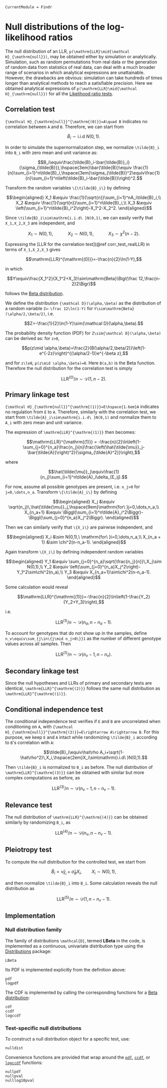 ```@meta
CurrentModule = Findr
```

# Null distributions of the log-likelihood ratios

The null distribution of an LLR, ``p(\mathrm{LLR}\mid{\mathcal H}_{\mathrm{null}})``, may be obtained either by simulation or analytically. Simulation, such as random permutations from real data or the generation of random data from statistics of real data, can deal with a much broader range of scenarios in which analytical expressions are unattainable. However, the drawbacks are obvious: simulation can take hundreds of times longer than analytical methods to reach a satisfiable precision. Here we obtained analytical expressions of ``p(\mathrm{LLR}\mid{\mathcal H}_{\mathrm{null}})`` for all the [Likelihood ratio tests](@ref).

## Correlation test

``{\mathcal H}_{\mathrm{null}}^{\mathrm{(0)}}=A\quad B`` indicates no correlation between ``A`` and ``B``. Therefore, we can start from

```math
\tilde{B}_i\sim\mathrm{i.i.d\ }N(0,1).
``` 

In order to simulate the supernormalization step, we normalize ``\tilde{B}_i`` into ``B_i`` with zero mean and unit variance as:

```math
B_i\equiv\frac{\tilde{B}_i-\bar{\tilde{B}}_i}{\sigma_{\tilde{B}}},\hspace{3em}\bar{\tilde{B}}\equiv \frac{1}{n}\sum_{i=1}^n\tilde{B}_i,\hspace{3em}\sigma_{\tilde{B}}^2\equiv\frac{1}{n}\sum_{i=1}^n\left(\tilde{B}_i-\bar{\tilde{B}}\right)^2.
```

Transform the random variables ``\{\tilde{B}_i\}`` by defining  
```math
\begin{aligned}
    X_1 &\equiv \frac{1}{\sqrt{n}}\sum_{i=1}^nA_i\tilde{B}_i,\\
    X_2 &\equiv \frac{1}{\sqrt{n}}\sum_{i=1}^n\tilde{B}_i,\\
    X_3 &\equiv \left(\sum_{i=1}^n\tilde{B}_i^2\right)-X_1^2-X_2^2.
\end{aligned}
``` 

Since ``\tilde{B}_i\sim\mathrm{i.i.d\ }N(0,1)``, we can easily verify that ``X_1,X_2,X_3`` are independent, and  

```math
X_1\sim N(0,1),\hspace{3em}X_2\sim N(0,1),\hspace{3em}X_3\sim\chi^2(n-2).
```

Expressing the [LLR for the correlation test](@ref corr_test_realLLR) in terms of ``X_1,X_2,X_3`` gives  

```math
\mathrm{LLR}^{\mathrm{(0)}}=-\frac{n}{2}\ln(1-Y),
``` 

in which

```math
Y\equiv\frac{X_1^2}{X_1^2+X_3}\sim\mathrm{Beta}\Bigl(\frac 12,\frac{n-2}2\Bigr)
```

follows the [Beta distribution](https://en.wikipedia.org/wiki/Beta_distribution).

We define the distribution ``{\mathcal D}(\alpha,\beta)`` as the distribution of a random variable ``Z=-\frac 12\ln(1-Y)`` for ``Y\sim\mathrm{Beta}(\alpha/2,\beta/2)``, i.e.  

```math
Z=-\frac{1}{2}\ln(1-Y)\sim{\mathcal D}(\alpha,\beta).
``` 

The probability density function (PDF) for ``Z\sim{\mathcal D}(\alpha,\beta)`` can be derived as: for ``z>0``, 

```math
p(z\mid \alpha,\beta)=\frac{2}{B(\alpha/2,\beta/2)}\left(1-e^{-2z}\right)^{(\alpha/2-1)}e^{-\beta z},
```

and for ``z\le0``, ``p(z\mid \alpha,\beta)=0``. Here ``B(a,b)`` is the Beta function. Therefore the null distribution for the correlation test is simply 

```math
\mathrm{LLR}^{\mathrm{(0)}}/n\sim{\mathcal D}(1,n-2).
```

## Primary linkage test

``{\mathcal H}_{\mathrm{null}}^{\mathrm{(1)}}=E\hspace{1.6em}A`` indicates no regulation from ``E`` to ``A``. Therefore, similarly with the correlation test, we start from  ``\tilde{A}_i\sim\mathrm{i.i.d\ }N(0,1)`` and normalize them to ``A_i`` with zero mean and unit variance.

The expression of ``\mathrm{LLR}^{\mathrm{(1)}}`` then becomes:

```math
\mathrm{LLR}^{\mathrm{(1)}} = -\frac{n}{2}\ln\left(1-\sum_{j=0}^{n_a}\frac{n_j}{n}\frac{\left(\hat{\tilde{\mu}}_j-\bar{\tilde{A}}\right)^2}{\sigma_{\tilde{A}^2}}\right),
```

where

```math
\hat{\tilde{\mu}}_j\equiv\frac{1}{n_j}\sum_{i=1}^n\tilde{A}_i\delta_{E_ij}.
```

For now, assume all possible genotypes are present, i.e. ``n_j>0`` for ``j=0,\dots,n_a``. Transform ``\{\tilde{A}_i\}`` by defining  

```math
\begin{aligned}
    X_j &\equiv \sqrt{n_j}\,\hat{\tilde{\mu}}_j,\hspace{9em}\mathrm{for\ }j=0,\dots,n_a,\\
    X_{n_a+1} &\equiv \Biggl(\sum_{i=1}^n\tilde{A}_i^2\Biggr)-\Biggl(\sum_{j=0}^{n_a}X_j^2\Biggr).
\end{aligned}
``` 

Then we can similarly verify that ``\{X_i\}`` are pairwise independent, and 

```math 
\begin{aligned}
    X_i &\sim N(0,1),\ \mathrm{for\ }i=0,\dots,n_a,\\
    X_{n_a + 1} &\sim \chi^2(n-n_a-1).
\end{aligned}
```

Again transform ``\{X_i\}`` by defining independent random variables

```math
\begin{aligned}
    Y_1 &\equiv \sum_{j=0}^{n_a}\sqrt{\frac{n_j}{n}}\,X_j\sim N(0,1),\\
    Y_2 &\equiv \left(\sum_{j=0}^{n_a}X_j^2\right)-Y_1^2\sim\chi^2(n_a),\\
    Y_3 &\equiv X_{n_a+1}\sim\chi^2(n-n_a-1).
\end{aligned}
``` 

Some calculation would reveal

```math
\mathrm{LLR}^{\mathrm{(1)}}=-\frac{n}{2}\ln\left(1-\frac{Y_2}{Y_2+Y_3}\right),
```

i.e.

```math
\mathrm{LLR}^{\mathrm{(1)}}/n\sim{\mathcal D}(n_a,n-n_a-1).
```

To account for genotypes that do not show up in the samples, define ``n_v\equiv\sum_{j\in\{j\mid n_j>0\}}1`` as the number of different genotype values across all samples. Then  

```math
\mathrm{LLR}^{\mathrm{(1)}}/n\sim{\mathcal D}(n_v-1,n-n_v).
```

## Secondary linkage test

Since the null hypotheses and LLRs of primary and secondary tests are identical, ``\mathrm{LLR}^{\mathrm{(2)}}`` follows the same null distribution as ``\mathrm{LLR}^{\mathrm{(1)}}``.

## Conditional independence test

The conditional independence test verifies if ``E`` and ``B`` are uncorrelated when conditioning on ``A``, with ``{\mathcal H}_{\mathrm{null}}^{\mathrm{(3)}}=E\rightarrow A\rightarrow B``. For this purpose, we keep ``E`` and ``A`` intact while randomizing ``\tilde{B}_i`` according to ``B``'s correlation with ``A``:

```math
\tilde{B}_i\equiv\hat\rho A_i+\sqrt{1-\hat\rho^2}\,X_i,\hspace{2em}X_i\sim\mathrm{i.i.d\ }N(0,1).
```

Then ``\tilde{B}_i`` is normalized to ``B_i`` as before. The null distribution of ``\mathrm{LLR}^{\mathrm{(3)}}`` can be obtained with similar but more complex computations as before, as

```math
\mathrm{LLR}^{\mathrm{(3)}}/n\sim{\mathcal D}(n_v-1,n-n_v-1).
```

## Relevance test

The null distribution of ``\mathrm{LLR}^{\mathrm{(4)}}`` can be obtained similarly by randomizing ``B_i``, as

```math
\mathrm{LLR}^{\mathrm{(4)}}/n\sim{\mathcal D}(n_v,n-n_v-1).
```

## Pleiotropy test

To compute the null distribution for the controlled test, we start from

```math
\tilde{B}_i=\hat{\nu}_{E_i}+\hat{\sigma}_B X_i,\hspace{2em}X_i\sim N(0,1),
```

and then normalize ``\tilde{B}_i`` into ``B_i``. Some calculation reveals the null distribution as

```math
\mathrm{LLR}^{\mathrm{(5)}}/n\sim{\mathcal D}(1,n-n_v-1).
```

## Implementation

### Null distribution family

The family of distributions ``\mathcal{D}``, termed **LBeta** in the code, is implemented as a continuous, univariate distribution type using the [Distributions](https://juliastats.org/Distributions.jl/stable/) package:

```@docs
LBeta
```

Its PDF is implemented explicitly from the definition above:

```@docs
pdf
logpdf
```

The CDF is implemented by calling the corresponding functions for a [Beta distribution](https://juliastats.org/Distributions.jl/stable/univariate/#Distributions.Beta):

```@docs
cdf
ccdf
logccdf
```

### Test-specific null distributions

To construct a null distribution object for a specific test, use:

```@docs
nulldist
```

Convenience functions are provided that wrap around the [`pdf`](@ref), [`ccdf`](@ref), or [`logccdf`](@ref) functions:

```@docs
nullpdf
nullpval
nulllog10pval
```